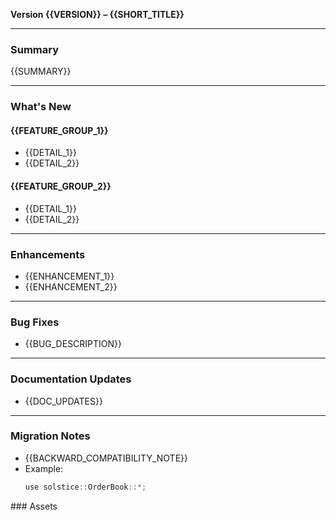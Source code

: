 **Version {{VERSION}} – {{SHORT_TITLE}}**

---

### Summary
{{SUMMARY}}

---

### What's New
#### {{FEATURE_GROUP_1}}
- {{DETAIL_1}}
- {{DETAIL_2}}

#### {{FEATURE_GROUP_2}}
- {{DETAIL_1}}
- {{DETAIL_2}}

---

### Enhancements
- {{ENHANCEMENT_1}}
- {{ENHANCEMENT_2}}

---

### Bug Fixes
- {{BUG_DESCRIPTION}}

---

### Documentation Updates
- {{DOC_UPDATES}}

---

### Migration Notes
- {{BACKWARD_COMPATIBILITY_NOTE}}
- Example:
  ```cpp
  use solstice::OrderBook::*;
  ```

### Assets
